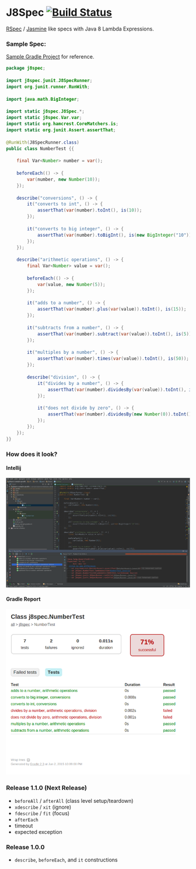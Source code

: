 J8Spec [![Build Status](https://travis-ci.org/j8spec/j8spec.svg?branch=master)](https://travis-ci.org/j8spec/j8spec)
======

[RSpec](http://rspec.info/) / [Jasmine](http://jasmine.github.io/) like specs with Java 8 Lambda Expressions.

### Sample Spec:

[Sample Gradle Project](https://github.com/j8spec/j8spec-sample-gradle) for reference.

```java
package j8spec;

import j8spec.junit.J8SpecRunner;
import org.junit.runner.RunWith;

import java.math.BigInteger;

import static j8spec.J8Spec.*;
import static j8spec.Var.var;
import static org.hamcrest.CoreMatchers.is;
import static org.junit.Assert.assertThat;

@RunWith(J8SpecRunner.class)
public class NumberTest {{

    final Var<Number> number = var();

    beforeEach(() -> {
        var(number, new Number(10));
    });

    describe("conversions", () -> {
        it("converts to int", () -> {
            assertThat(var(number).toInt(), is(10));
        });

        it("converts to big integer", () -> {
            assertThat(var(number).toBigInt(), is(new BigInteger("10")));
        });
    });

    describe("arithmetic operations", () -> {
        final Var<Number> value = var();

        beforeEach(() -> {
            var(value, new Number(5));
        });

        it("adds to a number", () -> {
            assertThat(var(number).plus(var(value)).toInt(), is(15));
        });

        it("subtracts from a number", () -> {
            assertThat(var(number).subtract(var(value)).toInt(), is(5));
        });

        it("multiples by a number", () -> {
            assertThat(var(number).times(var(value)).toInt(), is(50));
        });

        describe("division", () -> {
            it("divides by a number", () -> {
                assertThat(var(number).dividesBy(var(value)).toInt(), is(2));
            });

            it("does not divide by zero", () -> {
                assertThat(var(number).dividesBy(new Number(0)).toInt(), is(2));
            });
        });
    });
}}

```

### How does it look?

#### Intellij

![Intellij](https://github.com/j8spec/j8spec-sample-gradle/blob/master/screenshots/intellij.png)

#### Gradle Report

![Gradle Report](https://github.com/j8spec/j8spec-sample-gradle/blob/master/screenshots/gradle-details.png)

### Release 1.1.0 (Next Release)

- `beforeAll` / `afterAll` (class level setup/teardown)
- `xdescribe` / `xit` (ignore)
- `fdescribe` / `fit` (focus)
- `afterEach`
- timeout
- expected exception

### Release 1.0.0

- `describe`, `beforeEach`, and `it` constructions
